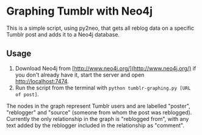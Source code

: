 # Graphing Tumblr with Neo4j

This is a simple script, using py2neo, that gets all reblog data on a specific Tumblr post and adds it to a Neo4j database.

## Usage

1. Download Neo4j from [http://www.neo4j.org/](http://www.neo4j.org/) if you don't already have it, start the server and open [http://localhost:7474](http://localhost:7474).
2. Run the script from the terminal with `python tumblr-graphing.py [URL of post]`.

The nodes in the graph represent Tumblr users and are labelled "poster", "reblogger" and "source" (someone from whom the post was reblogged). Currently the only relationship in the graph is "reblogged from", with any text added by the reblogger included in the relationship as "comment".
